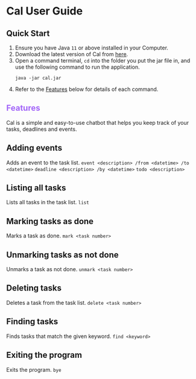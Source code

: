 # Cal User Guide

## Quick Start
1. Ensure you have Java `11` or above installed in your Computer.
2. Download the latest version of Cal from [here](https://github.com/ValenciaLim/ip/releases/tag/Level-10).
3. Open a command terminal, `cd` into the folder you put the jar file in, and use the following command to run the application.
   ```
   java -jar cal.jar
   ```
4. Refer to the [Features](#features) below for details of each command.

## <span style="color:#A366F9">Features</span>
Cal is a simple and easy-to-use chatbot that helps you keep track of your tasks, deadlines and events.

## Adding events
Adds an event to the task list.
```event <description> /from <datetime> /to <datetime>```
```deadline <description> /by <datetime>```
```todo <description>```

## Listing all tasks
Lists all tasks in the task list.
```list```

## Marking tasks as done
Marks a task as done.
```mark <task number>```

## Unmarking tasks as not done
Unmarks a task as not done.
```unmark <task number>```

## Deleting tasks
Deletes a task from the task list.
```delete <task number>```

## Finding tasks
Finds tasks that match the given keyword.
```find <keyword>```

## Exiting the program
Exits the program.
```bye```
